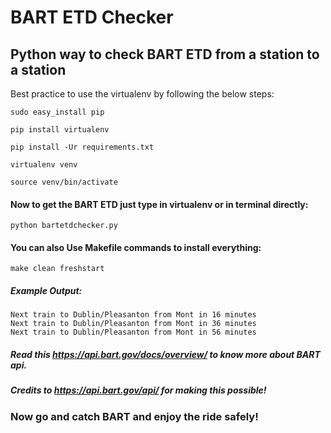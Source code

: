 # BART ETD Checker

## Python way to check BART ETD from a station to a station

Best practice to use the virtualenv by following the below steps:

`sudo easy_install pip`

`pip install virtualenv`

`pip install -Ur requirements.txt`

`virtualenv venv`

`source venv/bin/activate`

#### Now to get the BART ETD just type in virtualenv or in terminal directly:

`python bartetdchecker.py`

#### You can also Use Makefile commands to install everything:

`make clean freshstart`

##### Example Output:

```
Next train to Dublin/Pleasanton from Mont in 16 minutes
Next train to Dublin/Pleasanton from Mont in 36 minutes
Next train to Dublin/Pleasanton from Mont in 56 minutes
```

##### Read this https://api.bart.gov/docs/overview/ to know more about BART api.

##### Credits to https://api.bart.gov/api/ for making this possible!

### Now go and catch BART and enjoy the ride safely!